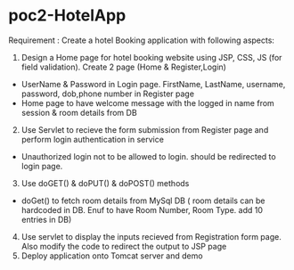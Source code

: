 # poc2-HotelApp

Requirement :
Create a hotel Booking application with following aspects:
1) Design a Home page for hotel booking website using JSP, CSS, JS (for field validation). Create 2 page (Home & Register,Login)
- UserName & Password in Login page. FirstName, LastName, username, password, dob,phone number in Register page
- Home page to have welcome message with the logged in name from session & room details from DB
2) Use Servlet to recieve the form submission from Register page and perform login authentication in service
- Unauthorized login not to be allowed to login. should be redirected to login page.
3) Use doGET() & doPUT() & doPOST() methods
- doGet() to fetch room details from MySql DB ( room details can be hardcoded in DB. Enuf to have Room Number, Room Type. add 10 entries in DB)
4) Use servlet to display the inputs recieved from Registration form page. Also modify the code to redirect the output to JSP page
5) Deploy application onto Tomcat server and demo
